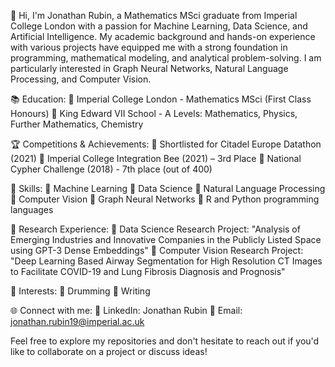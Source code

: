 👋 Hi, I'm Jonathan Rubin, a Mathematics MSci graduate from Imperial College London with a passion for Machine Learning, Data Science, and Artificial Intelligence. My academic background and hands-on experience with various projects have equipped me with a strong foundation in programming, mathematical modeling, and analytical problem-solving. I am particularly interested in Graph Neural Networks, Natural Language Processing, and Computer Vision.

📚 Education:
🔹 Imperial College London - Mathematics MSci (First Class Honours)
🔹 King Edward VII School - A Levels: Mathematics, Physics, Further Mathematics, Chemistry

🏆 Competitions & Achievements:
🔹 Shortlisted for Citadel Europe Datathon (2021)
🔹 Imperial College Integration Bee (2021) – 3rd Place
🔹 National Cypher Challenge (2018) - 7th place (out of 400)

🔧 Skills:
🔹 Machine Learning
🔹 Data Science
🔹 Natural Language Processing
🔹 Computer Vision
🔹 Graph Neural Networks
🔹 R and Python programming languages

🔬 Research Experience:
🔹 Data Science Research Project: "Analysis of Emerging Industries and Innovative Companies in the Publicly Listed Space using GPT-3 Dense Embeddings"
🔹 Computer Vision Research Project: "Deep Learning Based Airway Segmentation for High Resolution CT Images to Facilitate COVID-19 and Lung Fibrosis Diagnosis and Prognosis"

🎸 Interests:
🔹 Drumming
🔹 Writing

🌐 Connect with me:
🔹 LinkedIn: Jonathan Rubin
🔹 Email: jonathan.rubin19@imperial.ac.uk

Feel free to explore my repositories and don't hesitate to reach out if you'd like to collaborate on a project or discuss ideas!
